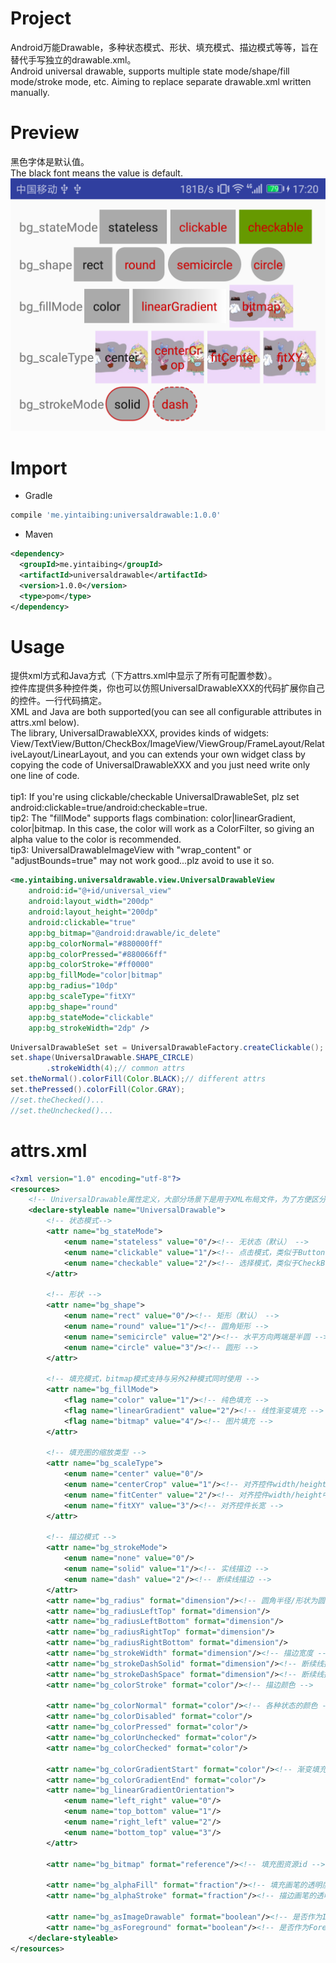 # Project
Android万能Drawable，多种状态模式、形状、填充模式、描边模式等等，旨在替代手写独立的drawable.xml。<br/>
Android universal drawable, supports multiple state mode/shape/fill mode/stroke mode, etc. Aiming to replace separate drawable.xml written manually.

# Preview
黑色字体是默认值。<br/>
The black font means the value is default.
![image](https://github.com/yintaibing/UniversalDrawable/blob/master/screenshot/preview.png)

# Import
- Gradle
```groovy
compile 'me.yintaibing:universaldrawable:1.0.0'
```
- Maven
```xml
<dependency>
  <groupId>me.yintaibing</groupId>
  <artifactId>universaldrawable</artifactId>
  <version>1.0.0</version>
  <type>pom</type>
</dependency>
```

# Usage
提供xml方式和Java方式（下方attrs.xml中显示了所有可配置参数）。<br/>
控件库提供多种控件类，你也可以仿照UniversalDrawableXXX的代码扩展你自己的控件。一行代码搞定。<br/>
XML and Java are both supported(you can see all configurable attributes in attrs.xml below).<br/>
The library, UniversalDrawableXXX, provides kinds of widgets: View/TextView/Button/CheckBox/ImageView/ViewGroup/FrameLayout/RelativeLayout/LinearLayout, and you can extends your own widget class by copying the code of UniversalDrawableXXX and you just need write only one line of code.
<br/>
<br/>
tip1: If you're using clickable/checkable UniversalDrawableSet, plz set android:clickable=true/android:checkable=true.<br/>
tip2: The "fillMode" supports flags combination: color|linearGradient, color|bitmap. In this case, the color will work as a ColorFilter, so giving an alpha value to the color is recommended.<br/>
tip3: UniversalDrawableImageView with "wrap_content" or "adjustBounds=true" may not work good...plz avoid to use it so.<br/>
```xml
<me.yintaibing.universaldrawable.view.UniversalDrawableView
    android:id="@+id/universal_view"
    android:layout_width="200dp"
    android:layout_height="200dp"
    android:clickable="true"
    app:bg_bitmap="@android:drawable/ic_delete"
    app:bg_colorNormal="#880000ff"
    app:bg_colorPressed="#880066ff"
    app:bg_colorStroke="#ff0000"
    app:bg_fillMode="color|bitmap"
    app:bg_radius="10dp"
    app:bg_scaleType="fitXY"
    app:bg_shape="round"
    app:bg_stateMode="clickable"
    app:bg_strokeWidth="2dp" />
```
```java
UniversalDrawableSet set = UniversalDrawableFactory.createClickable();
set.shape(UniversalDrawable.SHAPE_CIRCLE)
        .strokeWidth(4);// common attrs
set.theNormal().colorFill(Color.BLACK);// different attrs
set.thePressed().colorFill(Color.GRAY);
//set.theChecked()...
//set.theUnchecked()...
```

# attrs.xml
```xml
<?xml version="1.0" encoding="utf-8"?>
<resources>
    <!-- UniversalDrawable属性定义，大部分场景下是用于XML布局文件，为了方便区分，采用bg_前缀 -->
    <declare-styleable name="UniversalDrawable">
        <!-- 状态模式-->
        <attr name="bg_stateMode">
            <enum name="stateless" value="0"/><!-- 无状态（默认） -->
            <enum name="clickable" value="1"/><!-- 点击模式，类似于Button -->
            <enum name="checkable" value="2"/><!-- 选择模式，类似于CheckBox -->
        </attr>

        <!-- 形状 -->
        <attr name="bg_shape">
            <enum name="rect" value="0"/><!-- 矩形（默认） -->
            <enum name="round" value="1"/><!-- 圆角矩形 -->
            <enum name="semicircle" value="2"/><!-- 水平方向两端是半圆 -->
            <enum name="circle" value="3"/><!-- 圆形 -->
        </attr>

        <!-- 填充模式，bitmap模式支持与另外2种模式同时使用 -->
        <attr name="bg_fillMode">
            <flag name="color" value="1"/><!-- 纯色填充 -->
            <flag name="linearGradient" value="2"/><!-- 线性渐变填充 -->
            <flag name="bitmap" value="4"/><!-- 图片填充 -->
        </attr>

        <!-- 填充图的缩放类型 -->
        <attr name="bg_scaleType">
            <enum name="center" value="0"/>
            <enum name="centerCrop" value="1"/><!-- 对齐控件width/height中的大者 -->
            <enum name="fitCenter" value="2"/><!-- 对齐控件width/height中的小者 -->
            <enum name="fitXY" value="3"/><!-- 对齐控件长宽 -->
        </attr>

        <!-- 描边模式 -->
        <attr name="bg_strokeMode">
            <enum name="none" value="0"/>
            <enum name="solid" value="1"/><!-- 实线描边 -->
            <enum name="dash" value="2"/><!-- 断续线描边 -->
        </attr>
        <attr name="bg_radius" format="dimension"/><!-- 圆角半径/形状为圆时的半径 -->
        <attr name="bg_radiusLeftTop" format="dimension"/>
        <attr name="bg_radiusLeftBottom" format="dimension"/>
        <attr name="bg_radiusRightTop" format="dimension"/>
        <attr name="bg_radiusRightBottom" format="dimension"/>
        <attr name="bg_strokeWidth" format="dimension"/><!-- 描边宽度 -->
        <attr name="bg_strokeDashSolid" format="dimension"/><!-- 断续线描边时，每一段实线的长度 -->
        <attr name="bg_strokeDashSpace" format="dimension"/><!-- 断续线描边时，每一段空白的长度 -->
        <attr name="bg_colorStroke" format="color"/><!-- 描边颜色 -->

        <attr name="bg_colorNormal" format="color"/><!-- 各种状态的颜色 -->
        <attr name="bg_colorDisabled" format="color"/>
        <attr name="bg_colorPressed" format="color"/>
        <attr name="bg_colorUnchecked" format="color"/>
        <attr name="bg_colorChecked" format="color"/>

        <attr name="bg_colorGradientStart" format="color"/><!-- 渐变填充的颜色和方向 -->
        <attr name="bg_colorGradientEnd" format="color"/>
        <attr name="bg_linearGradientOrientation">
            <enum name="left_right" value="0"/>
            <enum name="top_bottom" value="1"/>
            <enum name="right_left" value="2"/>
            <enum name="bottom_top" value="3"/>
        </attr>

        <attr name="bg_bitmap" format="reference"/><!-- 填充图资源id -->

        <attr name="bg_alphaFill" format="fraction"/><!-- 填充画笔的透明度 -->
        <attr name="bg_alphaStroke" format="fraction"/><!-- 描边画笔的透明度 -->

        <attr name="bg_asImageDrawable" format="boolean"/><!-- 是否作为ImageDrawable设给ImageView -->
        <attr name="bg_asForeground" format="boolean"/><!-- 是否作为Foreground设给View -->
    </declare-styleable>
</resources>
```